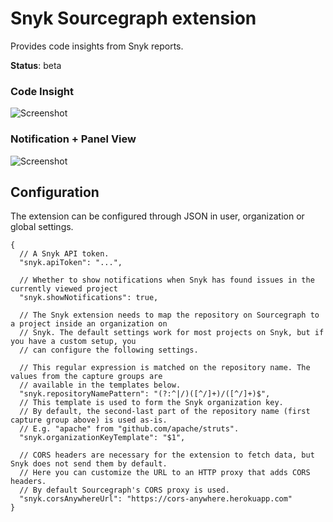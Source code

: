 # Snyk Sourcegraph extension

Provides code insights from Snyk reports.

**Status**: beta

### Code Insight

<p>
<picture>
<source srcset="https://user-images.githubusercontent.com/37420160/97132254-b948a100-171c-11eb-8dac-d0c02b4ca946.png" media="(prefers-color-scheme: dark)">
<source srcset="https://user-images.githubusercontent.com/37420160/97132234-ac2bb200-171c-11eb-84ac-949c60ceeb82.png" media="(prefers-color-scheme: light)">
<img src="https://user-images.githubusercontent.com/37420160/97132234-ac2bb200-171c-11eb-84ac-949c60ceeb82.png" alt="Screenshot">
</picture>
</p>


### Notification + Panel View

<p>
<picture>
<source srcset="https://user-images.githubusercontent.com/37420160/97132302-d8dfc980-171c-11eb-9d5d-36379841cb3e.png" media="(prefers-color-scheme: dark)">
<source srcset="https://user-images.githubusercontent.com/37420160/97132290-cf566180-171c-11eb-8914-2c39d58cf593.png" media="(prefers-color-scheme: light)">
<img src="https://user-images.githubusercontent.com/37420160/97132290-cf566180-171c-11eb-8914-2c39d58cf593.png" alt="Screenshot">
</picture>
</p>



## Configuration

The extension can be configured through JSON in user, organization or global settings.

```jsonc
{
  // A Snyk API token.
  "snyk.apiToken": "...",

  // Whether to show notifications when Snyk has found issues in the currently viewed project
  "snyk.showNotifications": true,

  // The Snyk extension needs to map the repository on Sourcegraph to a project inside an organization on
  // Snyk. The default settings work for most projects on Snyk, but if you have a custom setup, you
  // can configure the following settings.

  // This regular expression is matched on the repository name. The values from the capture groups are
  // available in the templates below.
  "snyk.repositoryNamePattern": "(?:^|/)([^/]+)/([^/]+)$",
  // This template is used to form the Snyk organization key.
  // By default, the second-last part of the repository name (first capture group above) is used as-is.
  // E.g. "apache" from "github.com/apache/struts".
  "snyk.organizationKeyTemplate": "$1",

  // CORS headers are necessary for the extension to fetch data, but Snyk does not send them by default.
  // Here you can customize the URL to an HTTP proxy that adds CORS headers.
  // By default Sourcegraph's CORS proxy is used.
  "snyk.corsAnywhereUrl": "https://cors-anywhere.herokuapp.com"
}
```

